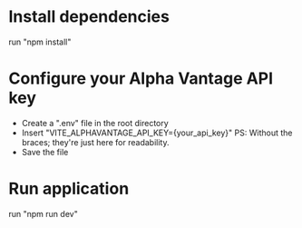 # Install dependencies

run "npm install"

# Configure your Alpha Vantage API key

- Create a ".env" file in the root directory
- Insert "VITE_ALPHAVANTAGE_API_KEY={your_api_key}" PS: Without the braces; they're just here for readability.
- Save the file

# Run application

run "npm run dev"
